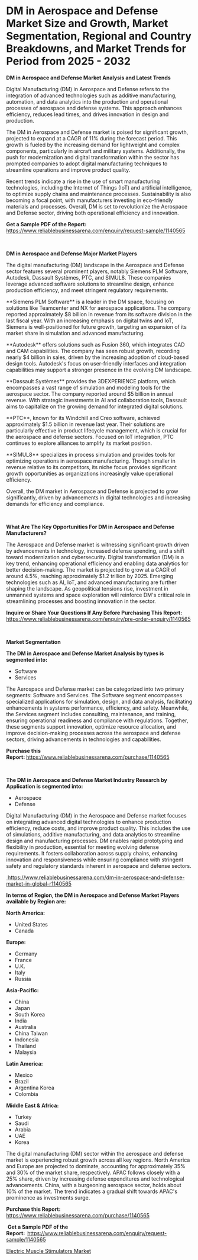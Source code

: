 <p><h1>DM in Aerospace and Defense Market Size and Growth, Market Segmentation, Regional and Country Breakdowns, and Market Trends for Period from 2025 -  2032</h1></p><p><strong>DM in Aerospace and Defense Market Analysis and Latest Trends</strong></p>
<p><p>Digital Manufacturing (DM) in Aerospace and Defense refers to the integration of advanced technologies such as additive manufacturing, automation, and data analytics into the production and operational processes of aerospace and defense systems. This approach enhances efficiency, reduces lead times, and drives innovation in design and production.</p><p>The DM in Aerospace and Defense market is poised for significant growth, projected to expand at a CAGR of 11% during the forecast period. This growth is fueled by the increasing demand for lightweight and complex components, particularly in aircraft and military systems. Additionally, the push for modernization and digital transformation within the sector has prompted companies to adopt digital manufacturing techniques to streamline operations and improve product quality.</p><p>Recent trends indicate a rise in the use of smart manufacturing technologies, including the Internet of Things (IoT) and artificial intelligence, to optimize supply chains and maintenance processes. Sustainability is also becoming a focal point, with manufacturers investing in eco-friendly materials and processes. Overall, DM is set to revolutionize the Aerospace and Defense sector, driving both operational efficiency and innovation.</p></p>
<p><strong>Get a Sample PDF of the Report:&nbsp;</strong> <a href="https://www.reliablebusinessarena.com/enquiry/request-sample/1140565?utm_campaign=2892&utm_medium=2&utm_source=Github&utm_content=ia&utm_term=25032025&utm_id=dm-in-aerospace-and-defense">https://www.reliablebusinessarena.com/enquiry/request-sample/1140565</a></p>
<p>&nbsp;</p>
<p><strong>DM in Aerospace and Defense Major Market Players</strong></p>
<p><p>The digital manufacturing (DM) landscape in the Aerospace and Defense sector features several prominent players, notably Siemens PLM Software, Autodesk, Dassault Systèmes, PTC, and SIMUL8. These companies leverage advanced software solutions to streamline design, enhance production efficiency, and meet stringent regulatory requirements.</p><p>**Siemens PLM Software** is a leader in the DM space, focusing on solutions like Teamcenter and NX for aerospace applications. The company reported approximately $8 billion in revenue from its software division in the last fiscal year. With an increasing emphasis on digital twins and IoT, Siemens is well-positioned for future growth, targeting an expansion of its market share in simulation and advanced manufacturing.</p><p>**Autodesk** offers solutions such as Fusion 360, which integrates CAD and CAM capabilities. The company has seen robust growth, recording nearly $4 billion in sales, driven by the increasing adoption of cloud-based design tools. Autodesk's focus on user-friendly interfaces and integration capabilities may support a stronger presence in the evolving DM landscape.</p><p>**Dassault Systèmes** provides the 3DEXPERIENCE platform, which encompasses a vast range of simulation and modeling tools for the aerospace sector. The company reported around $5 billion in annual revenue. With strategic investments in AI and collaboration tools, Dassault aims to capitalize on the growing demand for integrated digital solutions.</p><p>**PTC**, known for its Windchill and Creo software, achieved approximately $1.5 billion in revenue last year. Their solutions are particularly effective in product lifecycle management, which is crucial for the aerospace and defense sectors. Focused on IoT integration, PTC continues to explore alliances to amplify its market position.</p><p>**SIMUL8** specializes in process simulation and provides tools for optimizing operations in aerospace manufacturing. Though smaller in revenue relative to its competitors, its niche focus provides significant growth opportunities as organizations increasingly value operational efficiency.</p><p>Overall, the DM market in Aerospace and Defense is projected to grow significantly, driven by advancements in digital technologies and increasing demands for efficiency and compliance.</p></p>
<p>&nbsp;</p>
<p><strong>What Are The Key Opportunities For DM in Aerospace and Defense Manufacturers?</strong></p>
<p><p>The Aerospace and Defense market is witnessing significant growth driven by advancements in technology, increased defense spending, and a shift toward modernization and cybersecurity. Digital transformation (DM) is a key trend, enhancing operational efficiency and enabling data analytics for better decision-making. The market is projected to grow at a CAGR of around 4.5%, reaching approximately $1.2 trillion by 2025. Emerging technologies such as AI, IoT, and advanced manufacturing are further shaping the landscape. As geopolitical tensions rise, investment in unmanned systems and space exploration will reinforce DM's critical role in streamlining processes and boosting innovation in the sector.</p></p>
<p><strong>Inquire or Share Your Questions If Any Before Purchasing This Report:</strong> <a href="https://www.reliablebusinessarena.com/enquiry/pre-order-enquiry/1140565?utm_campaign=2892&utm_medium=2&utm_source=Github&utm_content=ia&utm_term=25032025&utm_id=dm-in-aerospace-and-defense">https://www.reliablebusinessarena.com/enquiry/pre-order-enquiry/1140565</a></p>
<p>&nbsp;</p>
<p><strong>Market Segmentation</strong></p>
<p><strong>The DM in Aerospace and Defense Market Analysis by types is segmented into:</strong></p>
<p><ul><li>Software</li><li>Services</li></ul></p>
<p><p>The Aerospace and Defense market can be categorized into two primary segments: Software and Services. The Software segment encompasses specialized applications for simulation, design, and data analysis, facilitating enhancements in systems performance, efficiency, and safety. Meanwhile, the Services segment includes consulting, maintenance, and training, ensuring operational readiness and compliance with regulations. Together, these segments support innovation, optimize resource allocation, and improve decision-making processes across the aerospace and defense sectors, driving advancements in technologies and capabilities.</p></p>
<p><strong>Purchase this Report:&nbsp;</strong><a href="https://www.reliablebusinessarena.com/purchase/1140565?utm_campaign=2892&utm_medium=2&utm_source=Github&utm_content=ia&utm_term=25032025&utm_id=dm-in-aerospace-and-defense">https://www.reliablebusinessarena.com/purchase/1140565</a></p>
<p>&nbsp;</p>
<p><strong>The DM in Aerospace and Defense Market Industry Research by Application is segmented into:</strong></p>
<p><ul><li>Aerospace</li><li>Defense</li></ul></p>
<p><p>Digital Manufacturing (DM) in the Aerospace and Defense market focuses on integrating advanced digital technologies to enhance production efficiency, reduce costs, and improve product quality. This includes the use of simulations, additive manufacturing, and data analytics to streamline design and manufacturing processes. DM enables rapid prototyping and flexibility in production, essential for meeting evolving defense requirements. It fosters collaboration across supply chains, enhancing innovation and responsiveness while ensuring compliance with stringent safety and regulatory standards inherent in aerospace and defense sectors.</p></p>
<p><a href="https://www.reliablebusinessarena.com/dm-in-aerospace-and-defense-market-in-global-r1140565?utm_campaign=2892&utm_medium=2&utm_source=Github&utm_content=ia&utm_term=25032025&utm_id=dm-in-aerospace-and-defense">&nbsp;https://www.reliablebusinessarena.com/dm-in-aerospace-and-defense-market-in-global-r1140565</a></p>
<p><strong>In terms of Region, the DM in Aerospace and Defense Market Players available by Region are:</strong></p>
<p>
    <p> <strong> North America: </strong>
        <ul>
            <li>United States</li>
            <li>Canada</li>
        </ul>
        </p> 
    <p> <strong> Europe: </strong>
        <ul>
            <li>Germany</li>
            <li>France</li>
            <li>U.K.</li>
            <li>Italy</li>
            <li>Russia</li>
        </ul>
        </p> 
    <p> <strong> Asia-Pacific: </strong>
        <ul>
            <li>China</li>
            <li>Japan</li>
            <li>South Korea</li>
            <li>India</li>
            <li>Australia</li>
            <li>China Taiwan</li>
            <li>Indonesia</li>
            <li>Thailand</li>
            <li>Malaysia</li>
        </ul>
        </p> 
    <p> <strong> Latin America: </strong>
        <ul>
            <li>Mexico</li>
            <li>Brazil</li>
            <li>Argentina Korea</li>
            <li>Colombia</li>
        </ul>
        </p> 
    <p> <strong> Middle East & Africa: </strong>
        <ul>
            <li>Turkey</li>
            <li>Saudi</li>
            <li>Arabia</li>
            <li>UAE</li>
            <li>Korea</li>
        </ul>
    </p>
    </p>
<p><p>The digital manufacturing (DM) sector within the aerospace and defense market is experiencing robust growth across all key regions. North America and Europe are projected to dominate, accounting for approximately 35% and 30% of the market share, respectively. APAC follows closely with a 25% share, driven by increasing defense expenditures and technological advancements. China, with a burgeoning aerospace sector, holds about 10% of the market. The trend indicates a gradual shift towards APAC's prominence as investments surge.</p></p>
<p><strong>Purchase this Report: </strong><a href="https://www.reliablebusinessarena.com/purchase/1140565?utm_campaign=2892&utm_medium=2&utm_source=Github&utm_content=ia&utm_term=25032025&utm_id=dm-in-aerospace-and-defense">https://www.reliablebusinessarena.com/purchase/1140565</a></p>
<p>&nbsp;<strong>Get a Sample PDF of the Report:&nbsp;&nbsp;</strong><a href="https://www.reliablebusinessarena.com/enquiry/request-sample/1140565?utm_campaign=2892&utm_medium=2&utm_source=Github&utm_content=ia&utm_term=25032025&utm_id=dm-in-aerospace-and-defense">https://www.reliablebusinessarena.com/enquiry/request-sample/1140565</a></p>
<p><strong></strong></p>
<p><p><a href="https://github.com/viipposahko25/Market-Research-Report-List-1/blob/main/electric-muscle-stimulators-market.md?utm_campaign=2892&utm_medium=2&utm_source=Github&utm_content=ia&utm_term=25032025&utm_id=dm-in-aerospace-and-defense">Electric Muscle Stimulators Market</a></p></p>